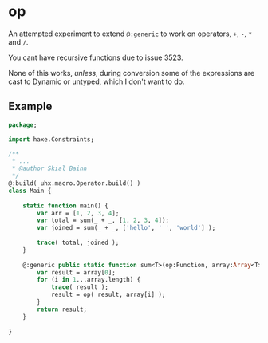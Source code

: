 # op

An attempted experiment to extend `@:generic` to work
on operators, `+`, `-`, `*` and `/`.

You cant have recursive functions due to issue [3523](https://github.com/HaxeFoundation/haxe/issues/3523).
	
None of this works, _unless_, during conversion some of the expressions are
cast to Dynamic or untyped, which I don't want to do.

## Example

```Haxe
package;

import haxe.Constraints;

/**
 * ...
 * @author Skial Bainn
 */
@:build( uhx.macro.Operator.build() )
class Main {
	
	static function main() {
		var arr = [1, 2, 3, 4];
		var total = sum(_ + _, [1, 2, 3, 4]);
		var joined = sum(_ + _, ['hello', ' ', 'world'] );
		
		trace( total, joined );
	}
	
	@:generic public static function sum<T>(op:Function, array:Array<T>):T {
		var result = array[0];
		for (i in 1...array.length) {
			trace( result );
			result = op( result, array[i] );
		}
		return result;
	}
	
}
```